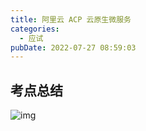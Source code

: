 ```yaml
---
title: 阿里云 ACP 云原生微服务
categories:
  - 应试
pubDate: 2022-07-27 08:59:03
---
```


## 考点总结

![img](/images/ACP.png)